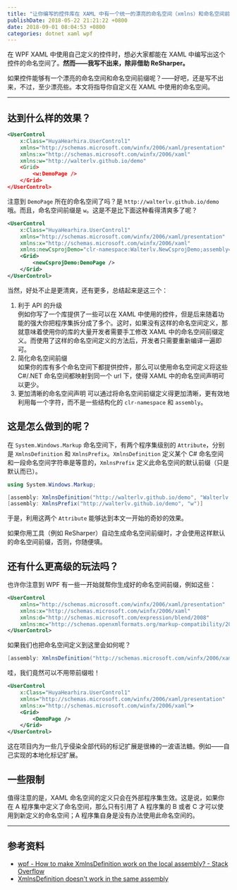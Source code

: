 ```yaml
---
title: "让你编写的控件库在 XAML 中有一个统一的漂亮的命名空间（xmlns）和命名空间前缀"
publishDate: 2018-05-22 21:21:22 +0800
date: 2018-09-01 08:04:53 +0800
categories: dotnet xaml wpf
---
```


在 WPF XAML 中使用自己定义的控件时，想必大家都能在 XAML 中编写出这个控件的命名空间了。**然而——我写不出来，除非借助 ReSharper。**

如果控件能够有一个漂亮的命名空间和命名空间前缀呢？——好吧，还是写不出来，不过，至少漂亮些。本文将指导你自定义在 XAML 中使用的命名空间。

---

<div id="toc"></div>

## 达到什么样的效果？

```xml
<UserControl
    x:Class="HuyaHearhira.UserControl1"
    xmlns="http://schemas.microsoft.com/winfx/2006/xaml/presentation"
    xmlns:x="http://schemas.microsoft.com/winfx/2006/xaml"
    xmlns:w="http://walterlv.github.io/demo"
    <Grid>
        <w:DemoPage />
    </Grid>
</UserControl>
```

注意到 `DemoPage` 所在的命名空间了吗？是 `http://walterlv.github.io/demo` 哦。而且，命名空间前缀是 `w`。这是不是比下面这种看得清爽多了呢？

```xml
<UserControl
    x:Class="HuyaHearhira.UserControl1"
    xmlns="http://schemas.microsoft.com/winfx/2006/xaml/presentation"
    xmlns:x="http://schemas.microsoft.com/winfx/2006/xaml"
    xmlns:newCsprojDemo="clr-namespace:Walterlv.NewCsprojDemo;assembly=Walterlv.NewCsprojDemo">
    <Grid>
        <newCsprojDemo:DemoPage />
    </Grid>
</UserControl>
```

当然，好处不止是更清爽，还有更多，总结起来是这三个：

1. 利于 API 的升级  
    例如你写了一个库提供了一些可以在 XAML 中使用的控件，但是后来随着功能的强大你把程序集拆分成了多个。这时，如果没有这样的命名空间定义，那就意味着使用你的库的大量开发者需要手工修改 XAML 中的命名空间前缀定义。而使用了这样的命名空间定义的方法后，开发者只需要重新编译一遍即可。
1. 简化命名空间前缀  
    如果你的库有多个命名空间下都提供控件，那么可以使用命名空间定义将这些 C#/.NET 命名空间都映射到同一个 url 下，使得 XAML 中的命名空间声明可以更少。
1. 更加清晰的命名空间声明 
    可以通过将命名空间前缀定义得更加清晰，更有效地利用每一个字符，而不是一些结构化的 `clr-namespace` 和 `assembly`。

## 这是怎么做到的呢？

在 `System.Windows.Markup` 命名空间下，有两个程序集级别的 `Attribute`，分别是 `XmlnsDefinition` 和 `XmlnsPrefix`。`XmlnsDefinition` 定义某个 C# 命名空间和一段命名空间字符串是等意的，`XmlnsPrefix` 定义此命名空间的默认前缀（只是默认而已）。

```csharp
using System.Windows.Markup;

[assembly: XmlnsDefinition("http://walterlv.github.io/demo", "Walterlv.NewCsprojDemo")]
[assembly: XmlnsPrefix("http://walterlv.github.io/demo", "w")]
```

于是，利用这两个 `Attribute` 能够达到本文一开始的奇妙的效果。

如果你用工具（例如 ReSharper）自动生成命名空间前缀时，才会使用这样默认的命名空间前缀，否则，你随便填。

## 还有什么更高级的玩法吗？

也许你注意到 WPF 有一些一开始就帮你生成好的命名空间前缀，例如这些：

```xml
<UserControl
    xmlns="http://schemas.microsoft.com/winfx/2006/xaml/presentation"
    xmlns:x="http://schemas.microsoft.com/winfx/2006/xaml"
    xmlns:d="http://schemas.microsoft.com/expression/blend/2008"
    xmlns:mc="http://schemas.openxmlformats.org/markup-compatibility/2006">
</UserControl>
```

如果我们也把命名空间定义到这里会如何呢？

```csharp
[assembly: XmlnsDefinition("http://schemas.microsoft.com/winfx/2006/xaml/presentation", "Walterlv.NewCsprojDemo")]
```

哇，我们竟然可以不用带前缀啦！

```xml
<UserControl
    x:Class="HuyaHearhira.UserControl1"
    xmlns="http://schemas.microsoft.com/winfx/2006/xaml/presentation"
    xmlns:x="http://schemas.microsoft.com/winfx/2006/xaml">
    <Grid>
        <DemoPage />
    </Grid>
</UserControl>
```

这在项目内为一些几乎侵染全部代码的标记扩展是很棒的一波语法糖。例如——自己实现的本地化标记扩展。

## 一些限制

值得注意的是，XAML 命名空间的定义只会在外部程序集生效。这是说，如果你在 A 程序集中定义了命名空间，那么只有引用了 A 程序集的 B 或者 C 才可以使用到新定义的命名空间；A 程序集自身是没有办法使用此命名空间的。

---

## 参考资料

- [wpf - How to make XmlnsDefinition work on the local assembly? - Stack Overflow](https://stackoverflow.com/a/2778489/6233938)
- [XmlnsDefinition doesn't work in the same assembly](https://social.msdn.microsoft.com/Forums/vstudio/en-US/7e7a032a-dad3-4e02-9e5a-d73e346b75ed/xmlnsdefinition-doesnt-work-in-the-same-assembly)
